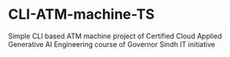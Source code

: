 # CLI-ATM-machine-TS
Simple CLI based ATM machine project of Certified Cloud Applied Generative AI Engineering course of Governor Sindh IT initiative 
